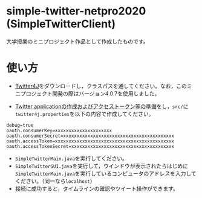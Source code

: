 # simple-twitter-netpro2020 (SimpleTwitterClient)
大学授業のミニプロジェクト作品として作成したものです。

# 使い方
- [Twitter4J](http://twitter4j.org/ja/)をダウンロードし，クラスパスを通してください。なお，このミニプロジェクト開発の際はバージョン4.0.7を使用しました。

- [Twitter applicationの作成およびアクセストークン等の準備](https://apps.twitter.com/)をし，`src/`に`twitter4j.properties`を以下の内容で作成してください。

```properties:twitter4j.properties
debug=true
oauth.consumerKey=xxxxxxxxxxxxxxxxxxxxx
oauth.consumerSecret=xxxxxxxxxxxxxxxxxxxxxxxxxxxxxxxxxxxxxxxxx
oauth.accessToken=xxxxxxxxxxxxxxxxxxxxxxxxxxxxxxxxxxxxxxxxxxxx
oauth.accessTokenSecret=xxxxxxxxxxxxxxxxxxxxxxxxxxxxxxxxxxxxxx
```
- `SimpleTwitterMain.java`を実行してください。
- `SimpleTwitterGUI.java`を実行して，ウインドウが表示されたらはじめに`SimpleTwitterMain.java`を実行しているコンピュータのアドレスを入力してください。（同一なら`localhost`）
- 接続に成功すると，タイムラインの確認やツイート操作ができます。
